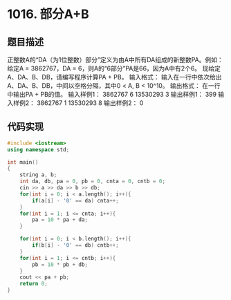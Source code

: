 # 1016. 部分A+B
## 题目描述

正整数A的“DA（为1位整数）部分”定义为由A中所有DA组成的新整数PA。例如：给定A = 3862767，DA = 6，则A的“6部分”PA是66，因为A中有2个6。
现给定A、DA、B、DB，请编写程序计算PA + PB。
输入格式：
输入在一行中依次给出A、DA、B、DB，中间以空格分隔，其中0 < A, B < 10^10。
输出格式：
在一行中输出PA + PB的值。
输入样例1：
3862767 6 13530293 3
输出样例1：
399
输入样例2：
3862767 1 13530293 8
输出样例2：
0

## 代码实现
```cpp
#include <iostream>
using namespace std;

int main()
{
    string a, b;
    int da, db, pa = 0, pb = 0, cnta = 0, cntb = 0;
    cin >> a >> da >> b >> db;
    for(int i = 0; i < a.length(); i++){
        if(a[i] - '0' == da) cnta++;
    }
    for(int i = 1; i <= cnta; i++){
        pa = 10 * pa + da;
    }

    for(int i = 0; i < b.length(); i++){
        if(b[i] - '0' == db) cntb++;
    }
    for(int i = 1; i <= cntb; i++){
        pb = 10 * pb + db;
    }
    cout << pa + pb;
    return 0;
}
```